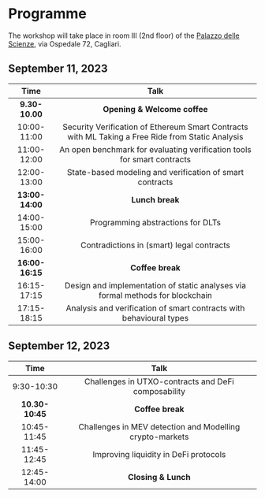 # Programme

The workshop will take place in room III (2nd floor) of the [Palazzo delle Scienze](https://goo.gl/maps/w5PtoZ6fbqUs6ToS9), via Ospedale 72, Cagliari.

## September 11, 2023

| Time   | Talk |
| :---: | :---: |
| **9.30-10.00** | **Opening & Welcome coffee** | 
| 10:00-11:00 | Security Verification of Ethereum Smart Contracts with ML Taking a Free Ride from Static Analysis | 
| 11:00-12:00 | An open benchmark for evaluating verification tools for smart contracts |
| 12:00-13:00 | State-based modeling and verification of smart contracts |
| **13:00-14:00** | **Lunch break** |
| 14:00-15:00 | Programming abstractions for DLTs |
| 15:00-16:00 | Contradictions in (smart) legal contracts |
| **16:00-16:15** | **Coffee break** |
| 16:15-17:15 | Design and implementation of static analyses via formal methods for blockchain |
| 17:15-18:15 | Analysis and verification of smart contracts with behavioural types |

## September 12, 2023

| Time   | Talk |
| :---: | :---: |
| 9:30-10:30 | Challenges in UTXO-contracts and DeFi composability | 
| **10.30-10:45** | **Coffee break** | 
| 10:45-11:45 | Challenges in MEV detection and Modelling crypto-markets |
| 11:45-12:45 | Improving liquidity in DeFi protocols |
| 12:45-14:00 | **Closing & Lunch** |
